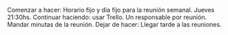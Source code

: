 Comenzar a hacer: Horario fijo y día fijo para la reunión semanal. Jueves 21:30hs.
Continuar haciendo: usar Trello. Un responsable por reunión. Mandar minutas de la reunión.
Dejar de hacer: Llegar tarde a las reuniones.
